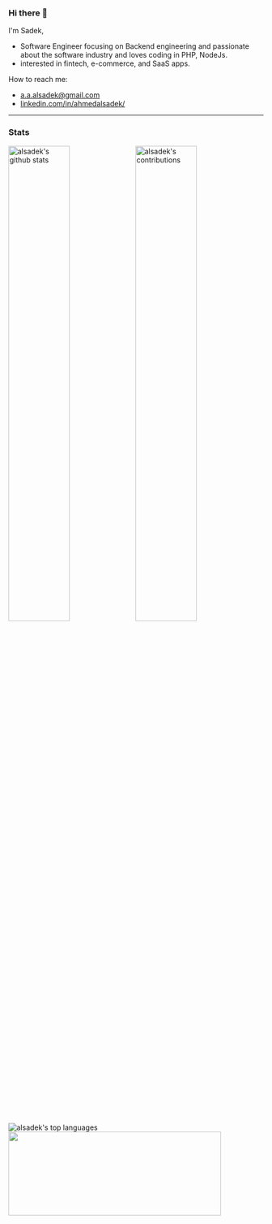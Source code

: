 ### Hi there 👋

I'm Sadek,
 - Software Engineer focusing on Backend engineering and passionate about the software industry and loves coding in PHP, NodeJs.
 - interested in fintech, e-commerce, and SaaS apps.
 
How to reach me:
 - a.a.alsadek@gmail.com
 - <a href="https://www.linkedin.com/in/ahmedalsadek/">linkedin.com/in/ahmedalsadek/</a>
---
### Stats
<p>
   <img width="49%" src="https://github-readme-stats.vercel.app/api?username=mmostafa74&count_private=true&show_icons=true" alt="alsadek's github stats">
   <img width="49%" src="https://github-readme-streak-stats.herokuapp.com/?user=mmostafa74&hide_border=true" alt="alsadek's contributions"/>
</p>
<p>
  <img src="https://github-readme-stats.vercel.app/api/top-langs/?username=alsadek&layout=compact" alt="alsadek's top languages">
  <img src ="https://activity-graph.herokuapp.com/graph?username=alsadek&bg_color=ffffff&color=0400ff&line=0400ff&point=03d3d&area=true&hide_border=true" width="420" height="165">
</p>
